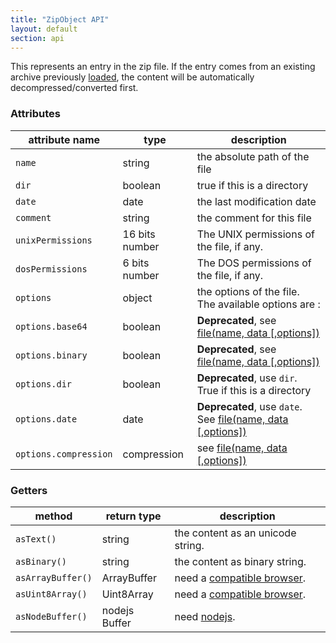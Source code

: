 ```yaml
---
title: "ZipObject API"
layout: default
section: api
---
```


This represents an entry in the zip file. If the entry comes from an existing
archive previously [loaded]({{site.baseurl}}/documentation/api_jszip/load.html), the content
will be automatically decompressed/converted first.

### Attributes

 attribute name        | type           | description                                                                                                            
-----------------------|----------------|------------------------------------------------------------------------------------------------------------------------
 `name`                | string         | the absolute path of the file                                                                                          
 `dir`                 | boolean        | true if this is a directory                                                                                            
 `date`                | date           | the last modification date                                                                                             
 `comment`             | string         | the comment for this file                                                                                              
 `unixPermissions`     | 16 bits number | The UNIX permissions of the file, if any.                                                                              
 `dosPermissions`      | 6 bits number  | The DOS permissions of the file, if any.                                                                               
 `options`             | object         | the options of the file. The available options are :                                                                   
 `options.base64`      | boolean        | **Deprecated**, see [file(name, data [,options])]({{site.baseurl}}/documentation/api_jszip/file_data.html)             
 `options.binary`      | boolean        | **Deprecated**, see [file(name, data [,options])]({{site.baseurl}}/documentation/api_jszip/file_data.html)             
 `options.dir`         | boolean        | **Deprecated**, use `dir`. True if this is a directory                                                                 
 `options.date`        | date           | **Deprecated**, use `date`. See [file(name, data [,options])]({{site.baseurl}}/documentation/api_jszip/file_data.html) 
 `options.compression` | compression    | see [file(name, data [,options])]({{site.baseurl}}/documentation/api_jszip/file_data.html)                             

### Getters

 method            | return type   | description                                                                         
-------------------|---------------|-------------------------------------------------------------------------------------
 `asText()`        | string        | the content as an unicode string.                                                   
 `asBinary()`      | string        | the content as binary string.                                                       
 `asArrayBuffer()` | ArrayBuffer   | need a [compatible browser]({{site.baseurl}}/documentation/api_jszip/support.html). 
 `asUint8Array()`  | Uint8Array    | need a [compatible browser]({{site.baseurl}}/documentation/api_jszip/support.html). 
 `asNodeBuffer()`  | nodejs Buffer | need [nodejs]({{site.baseurl}}/documentation/api_jszip/support.html).               
